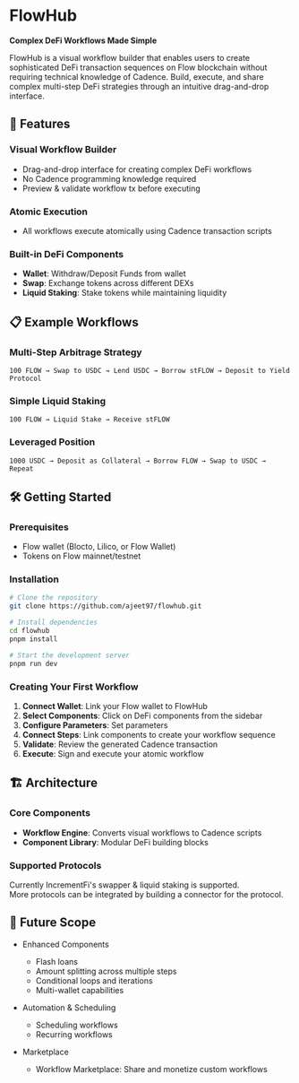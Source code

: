 # FlowHub

**Complex DeFi Workflows Made Simple**

FlowHub is a visual workflow builder that enables users to create sophisticated DeFi transaction sequences on Flow blockchain without requiring technical knowledge of Cadence. Build, execute, and share complex multi-step DeFi strategies through an intuitive drag-and-drop interface.

## 🚀 Features

### **Visual Workflow Builder**
- Drag-and-drop interface for creating complex DeFi workflows
- No Cadence programming knowledge required
- Preview & validate workflow tx before executing

### **Atomic Execution**
- All workflows execute atomically using Cadence transaction scripts

### **Built-in DeFi Components**
- **Wallet**: Withdraw/Deposit Funds from wallet
- **Swap**: Exchange tokens across different DEXs
- **Liquid Staking**: Stake tokens while maintaining liquidity

## 📋 Example Workflows

### Multi-Step Arbitrage Strategy
```
100 FLOW → Swap to USDC → Lend USDC → Borrow stFLOW → Deposit to Yield Protocol
```

### Simple Liquid Staking
```
100 FLOW → Liquid Stake → Receive stFLOW
```

### Leveraged Position
```
1000 USDC → Deposit as Collateral → Borrow FLOW → Swap to USDC → Repeat
```

## 🛠 Getting Started

### Prerequisites
- Flow wallet (Blocto, Lilico, or Flow Wallet)
- Tokens on Flow mainnet/testnet

### Installation
```bash
# Clone the repository
git clone https://github.com/ajeet97/flowhub.git

# Install dependencies
cd flowhub
pnpm install

# Start the development server
pnpm run dev
```

### Creating Your First Workflow

1. **Connect Wallet**: Link your Flow wallet to FlowHub
2. **Select Components**: Click on DeFi components from the sidebar
3. **Configure Parameters**: Set parameters
4. **Connect Steps**: Link components to create your workflow sequence
5. **Validate**: Review the generated Cadence transaction
6. **Execute**: Sign and execute your atomic workflow

## 🏗 Architecture

### Core Components
- **Workflow Engine**: Converts visual workflows to Cadence scripts
- **Component Library**: Modular DeFi building blocks

### Supported Protocols
Currently IncrementFi's swapper & liquid staking is supported.  
More protocols can be integrated by building a connector for the protocol.

## 🔮 Future Scope
- Enhanced Components

  - Flash loans
  - Amount splitting across multiple steps
  - Conditional loops and iterations
  - Multi-wallet capabilities

- Automation & Scheduling

  - Scheduling workflows
  - Recurring workflows

- Marketplace

  - Workflow Marketplace: Share and monetize custom workflows

